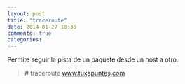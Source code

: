 ```yaml
---
layout: post
title: "traceroute"
date: 2014-01-27 18:36
comments: true
categories: 
---
```

Permite seguir la pista de un paquete desde un host a otro.

>\# traceroute www.tuxapuntes.com

